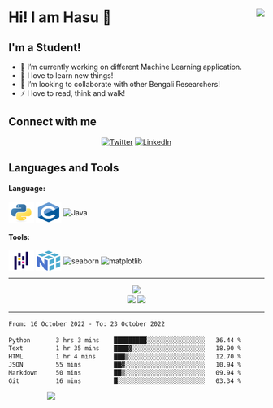 # Hi! I am Hasu 👋 <img align="right" src="https://gpvc.arturio.dev/hasu234"/>

## I'm a Student!

- 🔭 I’m currently working on different Machine Learning application.
- 🌱 I love to learn new things!
- 👯 I’m looking to collaborate with other Bengali Researchers!
- ⚡ I love to read, think and walk!

## Connect with me

<div align="center">

[<img align="center" alt="Twitter" height="40" width="50" src="https://cdn.jsdelivr.net/gh/devicons/devicon/icons/twitter/twitter-original.svg">][twitter]
[<img align="center" alt="LinkedIn" height="40" width="50" src="https://cdn.jsdelivr.net/gh/devicons/devicon/icons/linkedin/linkedin-original.svg" />][linkedin]

</div>

## Languages and Tools

<div align="left">
  
  #### Language:
  <img align="center" alt="Python" height="40" width="50" src="https://raw.githubusercontent.com/devicons/devicon/master/icons/python/python-original.svg">
  <img align="center" alt="C" height="40" width="50" src="https://raw.githubusercontent.com/devicons/devicon/master/icons/c/c-original.svg">
  <img align="center" alt="Java" height="40" width="50" src="https://cdn.jsdelivr.net/gh/devicons/devicon/icons/java/java-original.svg">
  
  #### Tools:
  <img align="center" alt="pandas" height="40" width="50" src="https://raw.githubusercontent.com/devicons/devicon/master/icons/pandas/pandas-original.svg">
  <img align="center" alt="numpy" height="40" width="50" src="https://raw.githubusercontent.com/devicons/devicon/master/icons/numpy/numpy-original.svg">
  <img align="center" alt="seaborn" height="40" width="50" src="https://seaborn.pydata.org/_images/logo-mark-lightbg.svg">
  <img align="center" alt="matplotlib" height="40" width="40"src="https://upload.wikimedia.org/wikipedia/commons/8/84/Matplotlib_icon.svg">
</div>

---

<div align="center">
  <img width="40%" src="https://github-readme-stats.vercel.app/api/top-langs/?username=hasu234&langs_count=8&layout=compact&theme=vue-dark&hide_border=true" />
</div>

<div align="center">
  <img width="47%" src="https://github-readme-stats.vercel.app/api?username=hasu234&theme=vue-dark&count_private=true&show_icons=true&include_all_commits=true&hide_border=true" />
  <img width="47%" src="https://github-readme-streak-stats.herokuapp.com/?user=hasu234&theme=vue-dark&hide_border=true" />
</div>

---

<!--START_SECTION:waka-->

```text
From: 16 October 2022 - To: 23 October 2022

Python       3 hrs 3 mins    █████████░░░░░░░░░░░░░░░░   36.44 %
Text         1 hr 35 mins    ████▓░░░░░░░░░░░░░░░░░░░░   18.90 %
HTML         1 hr 4 mins     ███▒░░░░░░░░░░░░░░░░░░░░░   12.70 %
JSON         55 mins         ██▓░░░░░░░░░░░░░░░░░░░░░░   10.94 %
Markdown     50 mins         ██▒░░░░░░░░░░░░░░░░░░░░░░   09.94 %
Git          16 mins         █░░░░░░░░░░░░░░░░░░░░░░░░   03.34 %
```

<!--END_SECTION:waka-->

<div align="center">
  <img align="right" width="85%" src="https://github-readme-quotes.herokuapp.com/quote?theme=vue-dark" />
</div>

[twitter]: https://twitter.com/last_train_23
[linkedin]: https://www.linkedin.com/in/hasmot-ali-hasu-29327b152/
